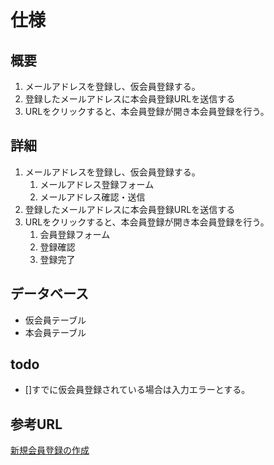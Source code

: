 # 仕様
## 概要
1. メールアドレスを登録し、仮会員登録する。
2. 登録したメールアドレスに本会員登録URLを送信する
3. URLをクリックすると、本会員登録が開き本会員登録を行う。

## 詳細
1. メールアドレスを登録し、仮会員登録する。
    1. メールアドレス登録フォーム
    2. メールアドレス確認・送信
2. 登録したメールアドレスに本会員登録URLを送信する
3. URLをクリックすると、本会員登録が開き本会員登録を行う。
    1. 会員登録フォーム
    2. 登録確認
    3. 登録完了


## データベース
- 仮会員テーブル
- 本会員テーブル

## todo
- []すでに仮会員登録されている場合は入力エラーとする。

## 参考URL
[新規会員登録の作成](http://noumenon-th.net/programming/2016/02/26/registration/)
